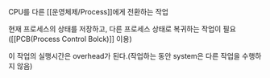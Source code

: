 CPU를 다른 [[운영체제/Process]]에게 전환하는 작업

현재 프로세스의 상태를 저장하고, 다른 프로세스 상태로 복귀하는 작업이 필요([[PCB(Process Control Bolck)]] 이용)

이 작업의 실행시간은 overhead가 된다.(작업하는 동안 system은 다른 작업을 수행하지 않음)
